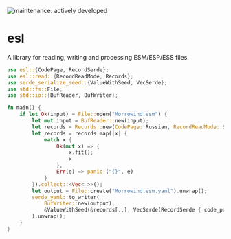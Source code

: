 ![maintenance: actively developed](https://img.shields.io/badge/maintenance-actively--developed-brightgreen.svg)

# esl

A library for reading, writing and processing ESM/ESP/ESS files.

```rust
use esl::{CodePage, RecordSerde};
use esl::read::{RecordReadMode, Records};
use serde_serialize_seed::{ValueWithSeed, VecSerde};
use std::fs::File;
use std::io::{BufReader, BufWriter};

fn main() {
    if let Ok(input) = File::open("Morrowind.esm") {
        let mut input = BufReader::new(input);
        let records = Records::new(CodePage::Russian, RecordReadMode::Strict, 0, &mut input);
        let records = records.map(|x| {
            match x {
                Ok(mut x) => {
                    x.fit();
                    x
                },
                Err(e) => panic!("{}", e)
            }
        }).collect::<Vec<_>>();
        let output = File::create("Morrowind.esm.yaml").unwrap();
        serde_yaml::to_writer(
            BufWriter::new(output),
            &ValueWithSeed(&records[..], VecSerde(RecordSerde { code_page: None }))
        ).unwrap();
    }
}
```
